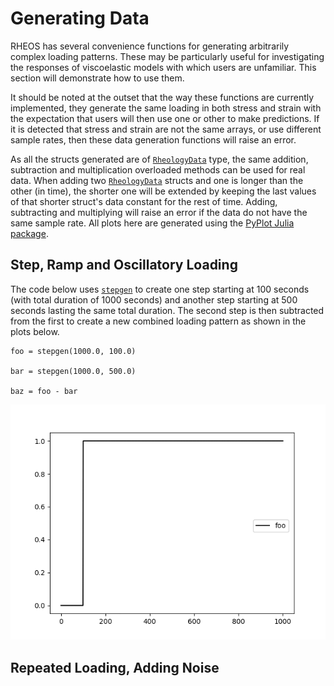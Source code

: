 # Generating Data

RHEOS has several convenience functions for generating arbitrarily complex loading patterns. These may be particularly useful for investigating the responses of viscoelastic models with which users are unfamiliar. This section will demonstrate how to use them. 

It should be noted at the outset that the way these functions are currently implemented, they generate the same loading in both stress and strain with the expectation that users will then use one or other to make predictions. If it is detected that stress and strain are not the same arrays, or use different sample rates, then these data generation functions will raise an error. 

As all the structs generated are of [`RheologyData`](@ref) type, the same addition, subtraction and multiplication overloaded methods can be used for real data. When adding two [`RheologyData`](@ref) structs and one is longer than the other (in time), the shorter one will be extended by keeping the last values of that shorter struct's data constant for the rest of time. Adding, subtracting and multiplying will raise an error if the data do not have the same sample rate. All plots here are generated using the [PyPlot Julia package](https://github.com/JuliaPy/PyPlot.jl).

## Step, Ramp and Oscillatory Loading

The code below uses [`stepgen`](@ref) to create one step starting at 100 seconds (with total duration of 1000 seconds) and another step starting at 500 seconds lasting the same total duration. The second step is then subtracted from the first to create a new combined loading pattern as shown in the plots below.
```
foo = stepgen(1000.0, 100.0)

bar = stepgen(1000.0, 500.0)

baz = foo - bar
```
![step gif](assets/stepgif.gif)

## Repeated Loading, Adding Noise
